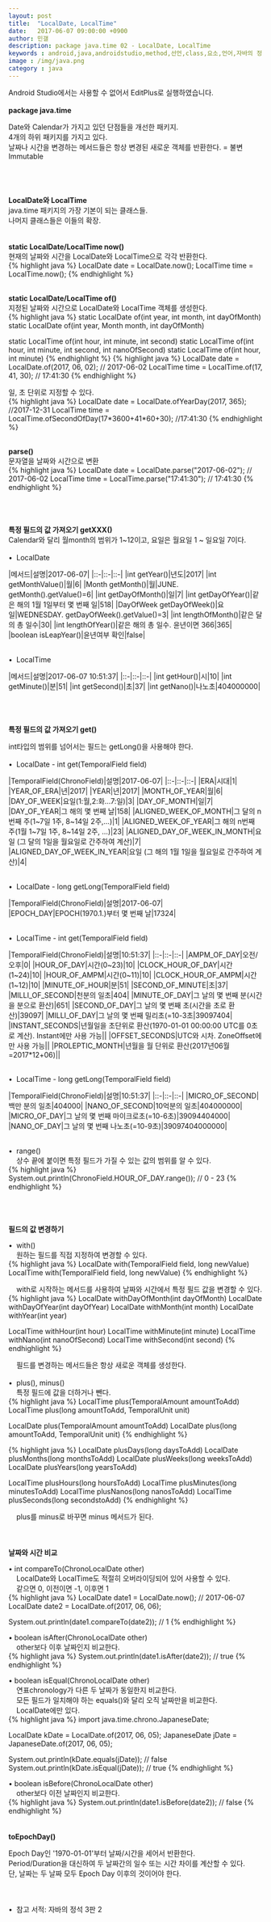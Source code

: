 ```yaml
---
layout: post
title:  "LocalDate, LocalTime"
date:   2017-06-07 09:00:00 +0900
author: 민갤
description: package java.time 02 - LocalDate, LocalTime
keywords : android,java,androidstudio,method,선언,class,요소,언어,자바의 정석,프로그래밍,package,java.time,LocalDate,LocalTime
image : /img/java.png
category : java
---
```

<div><span class="red">Android Studio에서는 사용할 수 없어서 EditPlus로 실행하였습니다.</span></div>
<br>

<div><strong class="h2">package java.time</strong></div><p></p>
<div>Date와 Calendar가 가지고 있던 단점들을 개선한 패키지.</div>
<div>4개의 하위 패키지를 가지고 있다.</div>
<div>날짜나 시간을 변경하는 메서드들은 항상 변경된 새로운 객체를 반환한다. = 불변Immutable</div>
<br>
<br>
<br>
<br>

<div><strong class="h2">LocalDate와 LocalTime</strong></div>
<div>java.time 패키지의 가장 기본이 되는 클래스들.</div>
<div>나머지 클래스들은 이들의 확장.</div>
<br>
<br>

<div><strong>static LocalDate/LocalTime now()</strong></div>
<div>현재의 날짜와 시간을 LocalDate와 LocalTime으로 각각 반환한다.</div>
{% highlight java %}
LocalDate date = LocalDate.now();
LocalTime time = LocalTime.now();
{% endhighlight %}<p></p>
<br>

<div><strong>static LocalDate/LocalTime of()</strong></div>
<div>지정된 날짜와 시간으로 LocalDate와 LocalTime 객체를 생성한다.</div>
{% highlight java %}
static LocalDate of(int year, int month, int dayOfMonth)
static LocalDate of(int year, Month month, int dayOfMonth)

static LocalTime of(int hour, int minute, int second)
static LocalTime of(int hour, int minute, int second, int nanoOfSecond)
static LocalTime of(int hour, int minute)
{% endhighlight %}
{% highlight java %}
LocalDate date = LocalDate.of(2017, 06, 02);    // 2017-06-02
LocalTime time = LocalTime.of(17, 41, 30);      // 17:41:30
{% endhighlight %}<p></p>
<div>일, 초 단위로 지정할 수 있다.</div>
{% highlight java %}
LocalDate date = LocalDate.ofYearDay(2017, 365);                //2017-12-31  
LocalTime time = LocalTime.ofSecondOfDay(17*3600+41*60+30);     //17:41:30
{% endhighlight %}<p></p>
<br>

<div><strong>parse()</strong></div>
<div>문자열을 날짜와 시간으로 변환</div>
{% highlight java %}
LocalDate date = LocalDate.parse("2017-06-02");       // 2017-06-02
LocalTime time = LocalTime.parse("17:41:30");         // 17:41:30
{% endhighlight %}<p></p>
<br>
<br>
<br>

<div><strong>특정 필드의 값 가져오기 getXXX()</strong></div>
<div>Calendar와 달리 월month의 범위가 1~12이고, 요일은 월요일 1 ~ 일요일 7이다.</div>
<br>

<div>&#149;&nbsp; LocalDate</div>

|메서드|설명|2017-06-07|
|::-|::-|::-|
|int getYear()|년도|2017|
|int getMonthValue()|월|6|
|Month getMonth()|월|JUNE. getMonth().getValue()=6|
|int getDayOfMonth()|일|7|
|int getDayOfYear()|같은 해의 1월 1일부터 몇 번째 일|518|
|DayOfWeek getDayOfWeek()|요일|WEDNESDAY. getDayOfWeek().getValue()=3|
|int lengthOfMonth()|같은 달의 총 일수|30|
|int lengthOfYear()|같은 해의 총 일수. 윤년이면 366|365|
|boolean isLeapYear()|윤년여부 확인|false|

<br>
<div>&#149;&nbsp; LocalTime</div>

|메서드|설명|2017-06-07 10:51:37|
|::-|::-|::-|
|int getHour()|시|10|
|int getMinute()|분|51|
|int getSecond()|초|37|
|int getNano()|나노초|404000000|

<br>
<br>
<br>

<div><strong>특정 필드의 값 가져오기 get()</strong></div><p></p>
<div>int타입의 범위를 넘어서는 필드는 getLong()을 사용해야 한다.</div>
<br>

<div>&#149;&nbsp; LocalDate - int get(TemporalField field)</div>

|TemporalField(ChronoField)|설명|2017-06-07|
|::-|::-|::-|
|ERA|시대|1|
|YEAR_OF_ERA|년|2017|
|YEAR|년|2017|
|MONTH_OF_YEAR|월|6|
|DAY_OF_WEEK|요일(1:월,2:화...7:일)|3|
|DAY_OF_MONTH|일|7|
|DAY_OF_YEAR|그 해의 몇 번째 날|158|
|ALIGNED_WEEK_OF_MONTH|그 달의 n번째 주(1~7일 1주, 8~14일 2주,...)|1|
|ALIGNED_WEEK_OF_YEAR|그 해의 n번째 주(1월 1~7일 1주, 8~14일 2주, ...)|23|
|ALIGNED_DAY_OF_WEEK_IN_MONTH|요일 (그 달의 1일을 월요일로 간주하여 계산)|7|
|ALIGNED_DAY_OF_WEEK_IN_YEAR|요일 (그 해의 1월 1일을 월요일로 간주하여 계산)|4|

<br>
<div>&#149;&nbsp; LocalDate - long getLong(TemporalField field)</div>

|TemporalField(ChronoField)|설명|2017-06-07|
|EPOCH_DAY|EPOCH(1970.1.)부터 몇 번째 날|17324|

<br>
<div>&#149;&nbsp; LocalTime - int get(TemporalField field)</div>

|TemporalField(ChronoField)|설명|10:51:37|
|::-|::-|::-|
|AMPM_OF_DAY|오전/오후|0|
|HOUR_OF_DAY|시간(0~23)|10|
|CLOCK_HOUR_OF_DAY|시간(1~24)|10|
|HOUR_OF_AMPM|시간(0~11)|10|
|CLOCK_HOUR_OF_AMPM|시간(1~12)|10|
|MINUTE_OF_HOUR|분|51|
|SECOND_OF_MINUTE|초|37|
|MILLI_OF_SECOND|천분의 일초|404|
|MINUTE_OF_DAY|그 날의 몇 번째 분(시간을 분으로 환산)|651|
|SECOND_OF_DAY|그 날의 몇 번째 초(시간을 초로 환산)|39097|
|MILLI_OF_DAY|그 날의 몇 번째 밀리초(=10-3초|39097404|
|INSTANT_SECONDS|년월일을 초단위로 환산(1970-01-01 00:00:00 UTC를 0초로 계산). Instant에만 사용 가능||
|OFFSET_SECONDS|UTC와 시차. ZoneOffset에만 사용 가능||
|PROLEPTIC_MONTH|년월을 월 단위로 환산(2017년06월=2017*12+06)||

<br>
<div>&#149;&nbsp; LocalTime - long getLong(TemporalField field)</div>

|TemporalField(ChronoField)|설명|10:51:37|
|::-|::-|::-|
|MICRO_OF_SECOND|백만 분의 일초|404000|
|NANO_OF_SECOND|10억분의 일초|404000000|
|MICRO_OF_DAY|그 날의 몇 번째 마이크로초(=10-6초)|39094404000|
|NANO_OF_DAY|그 날의 몇 번째 나노초(=10-9초)|39097404000000|

<br>
<div>&#149;&nbsp; range()</div>
<div>&nbsp; &nbsp; 상수 끝에 붙이면 특정 필드가 가질 수 있는 값의 범위를 알 수 있다.</div>
{% highlight java %}
System.out.println(ChronoField.HOUR_OF_DAY.range());       // 0 - 23
{% endhighlight %}<p></p>

<br>
<br>
<br>

<div><strong>필드의 값 변경하기</strong></div><p></p>
<div>&#149;&nbsp; with()</div>
<div>&nbsp; &nbsp; 원하는 필드를 직접 지정하여 변경할 수 있다.</div>
{% highlight java %}
LocalDate with(TemporalField field, long newValue)
LocalTime with(TemporalField field, long newValue)
{% endhighlight %}<p></p>
<div>&nbsp; &nbsp; with로 시작하는 메서드를 사용하여 날짜와 시간에서 특정 필드 값을 변경할 수 있다.</div>
{% highlight java %}
LocalDate withDayOfMonth(int dayOfMonth)
LocalDate withDayOfYear(int dayOfYear)
LocalDate withMonth(int month)
LocalDate withYear(int year)

LocalTime withHour(int hour)
LocalTime withMinute(int minute)
LocalTime withNano(int nanoOfSecond)
LocalTime withSecond(int second)
{% endhighlight %}<p></p>
<div>&nbsp; &nbsp; 필드를 변경하는 메서드들은 항상 새로운 객체를 생성한다.</div>
<br>

<div>&#149;&nbsp; plus(), minus()</div>
<div>&nbsp; &nbsp; 특정 필드에 값을 더하거나 뺀다.</div>
{% highlight java %}
LocalTime plus(TemporalAmount amountToAdd)
LocalTime plus(long amountToAdd, TemporalUnit unit)

LocalDate plus(TemporalAmount amountToAdd)
LocalDate plus(long amountToAdd, TemporalUnit unit)
{% endhighlight %}<p></p>
{% highlight java %}
LocalDate plusDays(long daysToAdd)
LocalDate plusMonths(long monthsToAdd)
LocalDate plusWeeks(long weeksToAdd)
LocalDate plusYears(long yearsToAdd)

LocalTime plusHours(long hoursToAdd)
LocalTime plusMinutes(long minutesToAdd)
LocalTime plusNanos(long nanosToAdd)
LocalTime plusSeconds(long secondstoAdd)
{% endhighlight %}<p></p>
<div>&nbsp; &nbsp; plus를 minus로 바꾸면 minus 메서드가 된다.</div>
<br>
<br>
<br>

<div><strong>날짜와 시간 비교</strong></div><p></p>
<div>&#149;&nbsp;int compareTo(ChronoLocalDate other)</div>
<div>&nbsp; &nbsp; LocalDate와 LocalTime도 적절히 오버라이딩되어 있어 사용할 수 있다.</div>
<div>&nbsp; &nbsp; 같으면 0, 이전이면 -1, 이후면 1</div>
{% highlight java %}
LocalDate date1 = LocalDate.now();               // 2017-06-07
LocalDate date2 = LocalDate.of(2017, 06, 06);

System.out.println(date1.compareTo(date2));      // 1
{% endhighlight %}<p></p>
<div>&#149;&nbsp;boolean isAfter(ChronoLocalDate other)</div>
<div>&nbsp; &nbsp; other보다 이후 날짜인지 비교한다.</div>
{% highlight java %}
System.out.println(date1.isAfter(date2));        // true
{% endhighlight %}<p></p>
<div>&#149;&nbsp;boolean isEqual(ChronoLocalDate other)</div>
<div>&nbsp; &nbsp; 연표chronology가 다른 두 날짜가 동일한지 비교한다.</div>
<div>&nbsp; &nbsp; 모든 필드가 일치해야 하는 equals()와 달리 오직 날짜만을 비교한다.</div>
<div>&nbsp; &nbsp; LocalDate에만 있다.</div>
{% highlight java %}
import java.time.chrono.JapaneseDate;

LocalDate kDate = LocalDate.of(2017, 06, 05);
JapaneseDate jDate = JapaneseDate.of(2017, 06, 05);

System.out.println(kDate.equals(jDate));   // false
System.out.println(kDate.isEqual(jDate));  // true
{% endhighlight %}<p></p>
<div>&#149;&nbsp;boolean isBefore(ChronoLocalDate other)</div>
<div>&nbsp; &nbsp; other보다 이전 날짜인지 비교한다.</div>
{% highlight java %}
System.out.println(date1.isBefore(date2));      // false
{% endhighlight %}

<br>
<br>
<br>

<div><strong>toEpochDay()</strong></div><p></p>
<div>Epoch Day인 '1970-01-01'부터 날짜/시간을 세어서 반환한다.</div>
<div>Period/Duration을 대신하여 두 날짜간의 일수 또는 시간 차이를 계산할 수 있다.</div>
<div>단, 날짜는 두 날짜 모두 Epoch Day 이후의 것이어야 한다.</div>

<br>
<br>
<br>
&#149;&nbsp; 참고 서적: 자바의 정석 3판 2